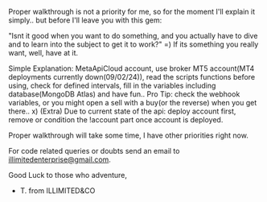 Proper walkthrough is not a priority for me, so for the moment I'll explain it simply.. but before I'll leave you with this gem: 

"Isnt it good when you want to do something, and you actually have to dive and to learn into the subject to get it to work?" =)
If its something you really want, well, have at it.

Simple Explanation:
MetaApiCloud account, use broker MT5 account(MT4 deployments currently down(09/02/24)), read the scripts functions before using, check for defined intervals, fill in the variables including database(MongoDB Atlas) and have fun.. Pro Tip: check the webhook variables, or you might open a sell with a buy(or the reverse) when you get there.. x)
(Extra) Due to current state of the api: deploy account first, remove or condition the !account part once account is deployed.

Proper walkthrough will take some time, I have other priorities right now.

For code related queries or doubts send an email to illimitedenterprise@gmail.com.

Good Luck to those who adventure,
- T.
from ILLIMITED&CO
